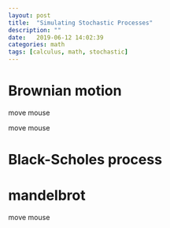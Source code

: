 ```yaml
---
layout: post
title:  "Simulating Stochastic Processes"
description: ""
date:   2019-06-12 14:02:39
categories: math
tags: [calculus, math, stochastic]
---
```

<script type="text/javascript" src="../../js/paper-full.min.js"></script>
<script type="text/javascript" src="../../js/normal.js"></script>
<script type="text/javascript" src="../../js/complex.js"></script>
<script type="text/paperscript" src="../../js/stochastic.js" canvas="bt"></script>

# Brownian motion


<script type="text/paperscript" canvas="bt">
  var width = view.size.width;
  var height = view.size.height;
  var origin = new Point(view.center.x, view.center.y);
  stoch.init(width, height, origin);

  drawAxis();

  var epath = stoch.drawBrownian(width);

  function onMouseMove(event) {
    epath.remove();
    mousePos = event.point;
    epath = stoch.drawBrownian(width);
  }
  
</script>

<canvas id="bt" width="450" height="450"></canvas>
<div class="image-caption">move mouse</div>




<script type="text/paperscript" canvas="bt2d">
  var width = view.size.width;
  var height = view.size.height;
  var origin = new Point(view.center.x, view.center.y);
  stoch.init(width, height, origin);

  drawAxis();

  var epath = stoch.draw2DBrownian(width);

  function onMouseMove(event) {
    epath.remove();
    mousePos = event.point;
    epath = stoch.draw2DBrownian(width);
  }
  
</script>

<canvas id="bt2d" width="450" height="450"></canvas>
<div class="image-caption">move mouse</div>

# Black-Scholes process

#

# mandelbrot

<script type="text/paperscript" canvas="fract">
  var mandelbrot = function(z) {
    var iter = 200;
    var contrast = 15
    var v = new Complex(0, 0)
    for (var i = 0; i < iter; i++) {
      v = new Complex(v*v + z)
      if (v.norm() > 2) {
        return 255 - contrast * i
      }
    }
    return 255
  }

  var width = view.size.width;
  var height = view.size.height;
  var origin = new Point(view.center.x, view.center.y);
  var xmin = -2;
  var ymin = -2;
  var xmax = 2;
  var ymax = 2;

  for (var py = 0; py < height; py++) {
    var y = py / height * (ymax - ymin) + ymin
    for (var px = 0; px < width; px++) {
      var x = px / width * (xmax - xmin) + xmin
      var z = new Complex(x, y);
      var pz = mandelbrot(z);
      var d = new Path.Circle(new Point(px, py), 0.5);
      d.fillColor = 'rgba(0,0,0,' + pz + ')';
    }
  }
  
</script>

<canvas id="fract" width="450" height="450"></canvas>
<div class="image-caption">move mouse</div>